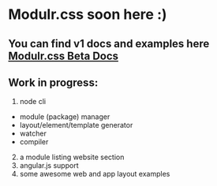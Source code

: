 # Modulr.css soon here :) 

You can find v1 docs and examples here [Modulr.css Beta Docs](https://decorator.io/modulr/) 
---
Work in progress:
---
1. node cli
  * module (package) manager
  * layout/element/template generator
  * watcher
  * compiler

2. a module listing website section
3. angular.js support
4. some awesome web and app layout examples
